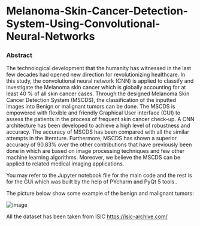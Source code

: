 # Melanoma-Skin-Cancer-Detection-System-Using-Convolutional-Neural-Networks
### Abstract 
The technological development that the humanity has witnessed in the last few decades had opened new direction for revolutionizing healthcare. In this study, the convolutional neural network (CNN) is applied to classify and investigate the Melanoma skin cancer which is globally accounting for at least 40 % of all skin cancer cases. Through the designed Melanoma Skin Cancer Detection System (MSCDS), the classification of the inputted images into Benign or malignant tumors can be done. The MSCDS is empowered with flexible and friendly Graphical User interface (GUI) to assess the patients in the process of frequent skin cancer check-up. A CNN architecture has been developed to achieve a high level of robustness and accuracy. The accuracy of MSCDS has been compared with all the similar attempts in the literature. Furthermore, MSCDS has shown a superior accuracy of 90.83% over the other contributions that have previously been done in which are based on image processing techniques and few other machine learning algorithms. Moreover, we believe the MSCDS can be applied to related medical imaging applications.

You may refer to the Jupyter notebook file for the main code and the rest is for the GUi which was built by the help of PYcharm and PyQt 5 tools.. 

The picture below show some example of the benign and malignant tumors:

![image](https://user-images.githubusercontent.com/44964071/50421889-fbaca880-083b-11e9-8e89-bb4c3635f0cd.png)

All the dataset has been taken from ISIC https://isic-archive.com/


